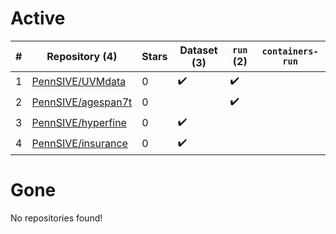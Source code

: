 # Active
| # | Repository (4) | Stars | Dataset (3) | `run` (2) | `containers-run` |
| --- | --- | --- | --- | --- | --- |
| 1 | [PennSIVE/UVMdata](https://github.com/PennSIVE/UVMdata) | 0 | :heavy_check_mark: | :heavy_check_mark: |  |
| 2 | [PennSIVE/agespan7t](https://github.com/PennSIVE/agespan7t) | 0 |  | :heavy_check_mark: |  |
| 3 | [PennSIVE/hyperfine](https://github.com/PennSIVE/hyperfine) | 0 | :heavy_check_mark: |  |  |
| 4 | [PennSIVE/insurance](https://github.com/PennSIVE/insurance) | 0 | :heavy_check_mark: |  |  |

# Gone
No repositories found!
